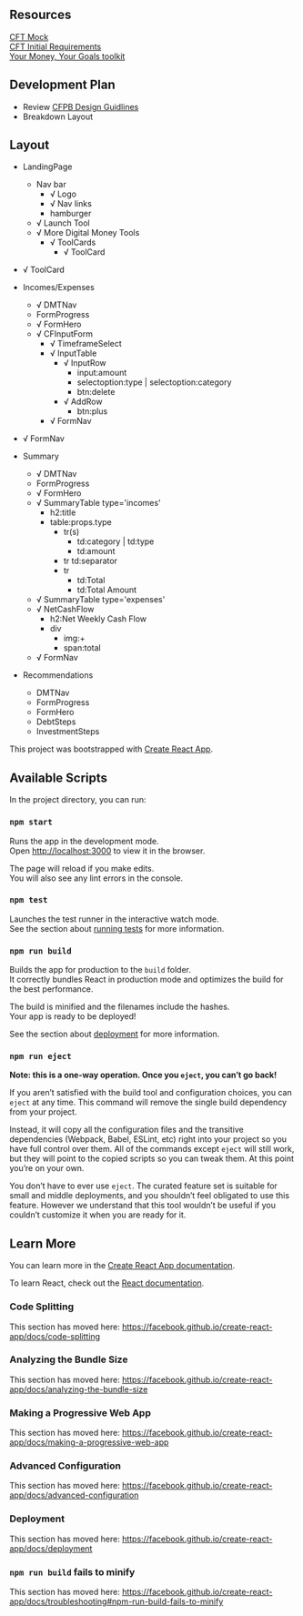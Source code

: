 ## Resources

[CFT Mock](./CFT_Mock.pdf)  
[CFT Initial Requirements](./CFT_Requirements.txt)  
[Your Money, Your Goals toolkit](https://www.consumerfinance.gov/practitioner-resources/your-money-your-goals/toolkit/)

## Development Plan

- Review [CFPB Design Guidlines](https://cfpb.github.io/design-manual/)
- Breakdown Layout

## Layout

- LandingPage
  - Nav bar
    - √ Logo
    - √ Nav links
    - hamburger
  - √ Launch Tool
  - √ More Digital Money Tools
    - √ ToolCards
      - √ ToolCard
- √ ToolCard

- Incomes/Expenses
  - √ DMTNav
  - FormProgress
  - √ FormHero
  - √ CFInputForm
    - √ TimeframeSelect
    - √ InputTable
      - √ InputRow
        - input:amount
        - selectoption:type | selectoption:category
        - btn:delete
      - √ AddRow
        - btn:plus
    - √ FormNav
- √ FormNav
- Summary
  - √ DMTNav
  - FormProgress
  - √ FormHero
  - √ SummaryTable type='incomes'
    - h2:title
    - table:props.type
      - tr(s)
        - td:category | td:type
        - td:amount
      - tr
        td:separator
      - tr
        - td:Total
        - td:Total Amount
  - √ SummaryTable type='expenses'
  - √ NetCashFlow
    - h2:Net Weekly Cash Flow
    - div
      - img:+
      - span:total
  - √ FormNav
- Recommendations
  - DMTNav
  - FormProgress
  - FormHero
  - DebtSteps
  - InvestmentSteps

This project was bootstrapped with [Create React App](https://github.com/facebook/create-react-app).

## Available Scripts

In the project directory, you can run:

### `npm start`

Runs the app in the development mode.<br>
Open [http://localhost:3000](http://localhost:3000) to view it in the browser.

The page will reload if you make edits.<br>
You will also see any lint errors in the console.

### `npm test`

Launches the test runner in the interactive watch mode.<br>
See the section about [running tests](https://facebook.github.io/create-react-app/docs/running-tests) for more information.

### `npm run build`

Builds the app for production to the `build` folder.<br>
It correctly bundles React in production mode and optimizes the build for the best performance.

The build is minified and the filenames include the hashes.<br>
Your app is ready to be deployed!

See the section about [deployment](https://facebook.github.io/create-react-app/docs/deployment) for more information.

### `npm run eject`

**Note: this is a one-way operation. Once you `eject`, you can’t go back!**

If you aren’t satisfied with the build tool and configuration choices, you can `eject` at any time. This command will remove the single build dependency from your project.

Instead, it will copy all the configuration files and the transitive dependencies (Webpack, Babel, ESLint, etc) right into your project so you have full control over them. All of the commands except `eject` will still work, but they will point to the copied scripts so you can tweak them. At this point you’re on your own.

You don’t have to ever use `eject`. The curated feature set is suitable for small and middle deployments, and you shouldn’t feel obligated to use this feature. However we understand that this tool wouldn’t be useful if you couldn’t customize it when you are ready for it.

## Learn More

You can learn more in the [Create React App documentation](https://facebook.github.io/create-react-app/docs/getting-started).

To learn React, check out the [React documentation](https://reactjs.org/).

### Code Splitting

This section has moved here: https://facebook.github.io/create-react-app/docs/code-splitting

### Analyzing the Bundle Size

This section has moved here: https://facebook.github.io/create-react-app/docs/analyzing-the-bundle-size

### Making a Progressive Web App

This section has moved here: https://facebook.github.io/create-react-app/docs/making-a-progressive-web-app

### Advanced Configuration

This section has moved here: https://facebook.github.io/create-react-app/docs/advanced-configuration

### Deployment

This section has moved here: https://facebook.github.io/create-react-app/docs/deployment

### `npm run build` fails to minify

This section has moved here: https://facebook.github.io/create-react-app/docs/troubleshooting#npm-run-build-fails-to-minify
